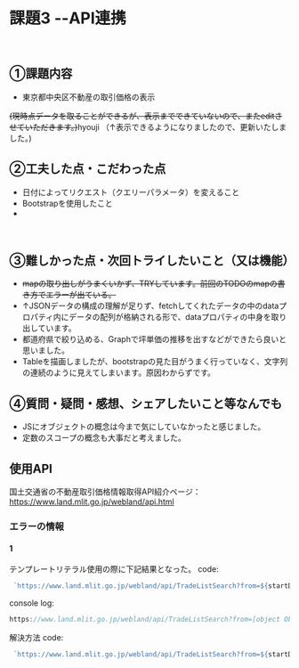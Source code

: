 # 課題3 --API連携
​
## ①課題内容
 - 東京都中央区不動産の取引価格の表示

~~(現時点データを取ることができるが、表示までできていないので、またeditさせていただきます。)~~hyouji 
（↑表示できるようになりましたので、更新いたしました。)
​
## ②工夫した点・こだわった点
 - 日付によってリクエスト（クエリーパラメータ）を変えること
 - Bootstrapを使用したこと
 - 
​
## ③難しかった点・次回トライしたいこと（又は機能）
 - ~~mapの取り出しがうまくいかず、TRYしています。前回のTODOのmapの書き方でエラーが出ている。~~
 - ↑JSONデータの構成の理解が足りず、fetchしてくれたデータの中のdataプロパティ内にデータの配列が格納される形で、dataプロパティの中身を取り出しています。
 - 都道府県で絞り込める、Graphで坪単価の推移を出すなどができたら良いと思いました。
 - Tableを描画しましたが、bootstrapの見た目がうまく行っていなく、文字列の連続のように見えてしまいます。原因わからずです。
 ​
## ④質問・疑問・感想、シェアしたいこと等なんでも
 - JSにオブジェクトの概念は今まで気にしていなかったと感じました。
 - 定数のスコープの概念も大事だと考えました。


## 使用API

国土交通省の不動産取引価格情報取得API紹介ページ：
https://www.land.mlit.go.jp/webland/api.html

### エラーの情報
#### 1
テンプレートリテラル使用の際に下記結果となった。
code:

```js
 `https://www.land.mlit.go.jp/webland/api/TradeListSearch?from=${startDate['startDate']}&to=${endDate['endDate']}&area=13`
 ```

console log:

```js
https://www.land.mlit.go.jp/webland/api/TradeListSearch?from=[object Object]&to=[object Object]&area=13
```

解決方法
code:

```js
 `https://www.land.mlit.go.jp/webland/api/TradeListSearch?from=${startDate['startDate']}&to=${endDate['endDate']}&area=13`
 ```

